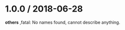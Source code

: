 
1.0.0 / 2018-06-28
==================

**others**
,fatal: No names found, cannot describe anything.


